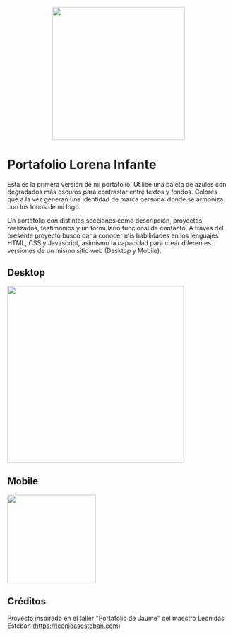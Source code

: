 <div align="center">
<img width="300px"  src="https://lorena-infante.github.io/portafolio-lorena/images/logo_1-01.png" />
</div>

# Portafolio Lorena Infante

Esta es la primera versión de mi portafolio. Utilicé una paleta de azules con degradados más oscuros para contrastar entre textos y fondos. Colores que a la vez generan una identidad de marca personal donde se armoniza con los tonos de mi logo. 

Un portafolio con distintas secciones como descripción, proyectos realizados, testimonios y un formulario funcional de contacto. A través del presente proyecto busco dar a conocer mis habilidades en los lenguajes HTML, CSS y Javascript, asimismo la capacidad para crear diferentes versiones de un mismo sitio web (Desktop y Mobile). 

## Desktop

<img width="400px"  src="https://lorena-infante.github.io/portafolio-lorena/images/lorena-infante-desktop.JPG" />

## Mobile

<img width="200px" src="https://lorena-infante.github.io/portafolio-lorena/images/lorena-infante-mobile.JPG" />

## Créditos

Proyecto inspirado en el taller "Portafolio de Jaume" del maestro Leonidas Esteban (https://leonidasesteban.com)

